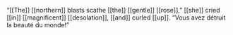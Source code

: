 “[[The]] [[northern]] blasts scathe [[the]] [[gentle]] [[rose]],” [[she]] cried [[in]] [[magnificent]] [[desolation]], [[and]] curled [[up]]. “Vous avez détruit la beauté du monde!”
